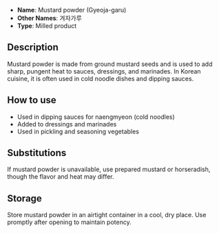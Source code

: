 - **Name**: Mustard powder (Gyeoja-garu)
- **Other Names**: 겨자가루
- **Type**: Milled product

## Description

Mustard powder is made from ground mustard seeds and is used to add sharp, pungent heat to sauces, dressings, and marinades. In Korean cuisine, it is often used in cold noodle dishes and dipping sauces.

## How to use

- Used in dipping sauces for naengmyeon (cold noodles)
- Added to dressings and marinades
- Used in pickling and seasoning vegetables

## Substitutions

If mustard powder is unavailable, use prepared mustard or horseradish, though the flavor and heat may differ.

## Storage

Store mustard powder in an airtight container in a cool, dry place. Use promptly after opening to maintain potency. 